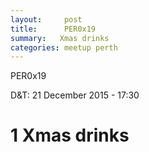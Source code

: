 ```yaml
---
layout:     post
title:      PER0x19 
summary:   Xmas drinks 
categories: meetup perth
---
```

PER0x19 

D&T: 21 December 2015 - 17:30

# 1 Xmas drinks
